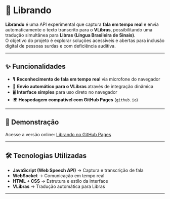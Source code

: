 # 🌊 Librando

**Librando** é uma API experimental que captura **fala em tempo real** e envia automaticamente o texto transcrito para o **VLibras**, possibilitando uma tradução simultânea para **Libras (Língua Brasileira de Sinais)**.  
O objetivo do projeto é explorar soluções acessíveis e abertas para inclusão digital de pessoas surdas e com deficiência auditiva.

---

## ✨ Funcionalidades

- 🎙️ **Reconhecimento de fala em tempo real** via microfone do navegador  
- 🔄 **Envio automático para o VLibras** através de integração dinâmica  
- 🖥️ **Interface simples** para uso direto no navegador  
- 🌍 **Hospedagem compatível com GitHub Pages** (`github.io`)  

---

## 🚀 Demonstração

Acesse a versão online: [Librando no GitHub Pages](https://tataFaucz.github.io/librando/)  

---

## 🛠️ Tecnologias Utilizadas

- **JavaScript (Web Speech API)** → Captura e transcrição de fala  
- **WebSocket** → Comunicação em tempo real  
- **HTML + CSS** → Estrutura e estilo da interface  
- **VLibras** → Tradução automática para Libras  

---
